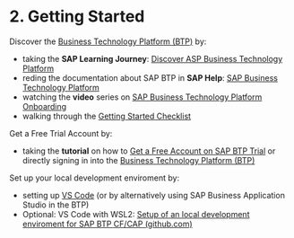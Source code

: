 # 2. Getting Started

Discover the [Business Technology Platform (BTP)](https://www.sap.com/germany/products/business-technology-platform.html) by:

- taking the **SAP Learning Journey**: [Discover ASP Business Technology Platform](https://learning.sap.com/learning-journey/discover-sap-business-technology-platform)
- reding the documentation about SAP BTP in **SAP Help**: [SAP Business Technology Platform](https://help.sap.com/docs/BTP/65de2977205c403bbc107264b8eccf4b/6a2c1ab5a31b4ed9a2ce17a5329e1dd8.html?locale=en-US)
- watching the **video** series on [SAP Business Technology Platform Onboarding](https://www.youtube.com/playlist?list=PLkzo92owKnVw3l4fqcLoQalyFi9K4-UdY)
- walking through the [Getting Started Checklist](https://help.sap.com/docs/BTP/df50977d8bfa4c9a8a063ddb37113c43/cbd76632d8aa4cb7bbf175d7607db463.html?locale=en-US)

Get a Free Trial Account by:

- taking the **tutorial** on how to [Get a Free Account on SAP BTP Trial](https://developers.sap.com/tutorials/hcp-create-trial-account.html) or directly signing in into the [Business Technology Platform (BTP)](https://www.sap.com/germany/products/business-technology-platform.html)

Set up your local development enviroment by:

- setting up [VS Code](https://developers.sap.com/tutorials/btp-app-set-up-local-development.html) (or by alternatively using SAP Business Application Studio in the BTP)
- Optional: VS Code with WSL2: [Setup of an local development enviroment for SAP BTP CF/CAP (github.com)](https://gist.github.com/MarcusSchoelzel/a0322e9a19ce9ef51971abe62616c119)
